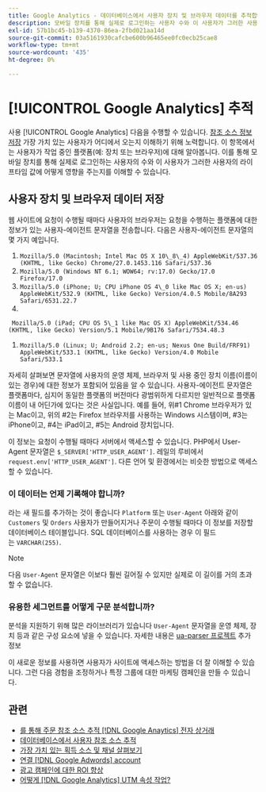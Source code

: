 ```yaml
---
title: Google Analytics - 데이터베이스에서 사용자 장치 및 브라우저 데이터를 추적합니다
description: 모바일 장치를 통해 실제로 로그인하는 사용자 수와 이 사용자가 그러한 사용자의 라이프타임 값에 어떻게 영향을 주는지를 알아봅니다.
exl-id: 57b1bc45-b139-4370-86ea-2fbd021aa14d
source-git-commit: 03a5161930cafcbe600b96465ee0fc0ecb25cae8
workflow-type: tm+mt
source-wordcount: '435'
ht-degree: 0%

---
```


# [!UICONTROL Google Analytics] 추적

사용 [!UICONTROL Google Analytics] 다음을 수행할 수 있습니다. [참조 소스 정보 저장](../analysis/google-track-user-acq.md) 가장 가치 있는 사용자가 어디에서 오는지 이해하기 위해 노력합니다. 이 항목에서는 사용자가 작업 중인 플랫폼(예: 장치 또는 브라우저)에 대해 알아봅니다. 이를 통해 모바일 장치를 통해 실제로 로그인하는 사용자의 수와 이 사용자가 그러한 사용자의 라이프타임 값에 어떻게 영향을 주는지를 이해할 수 있습니다.

## 사용자 장치 및 브라우저 데이터 저장

웹 사이트에 요청이 수행될 때마다 사용자의 브라우저는 요청을 수행하는 플랫폼에 대한 정보가 있는 사용자-에이전트 문자열을 전송합니다. 다음은 사용자-에이전트 문자열의 몇 가지 예입니다.

1. `Mozilla/5.0 (Macintosh; Intel Mac OS X 10\_8\_4) AppleWebKit/537.36 (KHTML, like Gecko) Chrome/27.0.1453.116 Safari/537.36`
1. `Mozilla/5.0 (Windows NT 6.1; WOW64; rv:17.0) Gecko/17.0 Firefox/17.0`
1. `Mozilla/5.0 (iPhone; U; CPU iPhone OS 4\_0 like Mac OS X; en-us) AppleWebKit/532.9 (KHTML, like Gecko) Version/4.0.5 Mobile/8A293 Safari/6531.22.7`
1.
` Mozilla/5.0 (iPad; CPU OS 5\_1 like Mac OS X) AppleWebKit/534.46 (KHTML, like Gecko) Version/5.1 Mobile/9B176 Safari/7534.48.3`
1. `Mozilla/5.0 (Linux; U; Android 2.2; en-us; Nexus One Build/FRF91) AppleWebKit/533.1 (KHTML, like Gecko) Version/4.0 Mobile Safari/533.1`

자세히 살펴보면 문자열에 사용자의 운영 체제, 브라우저 및 사용 중인 장치 이름(이름이 있는 경우)에 대한 정보가 포함되어 있음을 알 수 있습니다. 사용자-에이전트 문자열은 플랫폼마다, 심지어 동일한 플랫폼의 버전마다 광범위하게 다르지만 일반적으로 플랫폼 이름이 내 어딘가에 있다는 것은 사실입니다. 예를 들어, 위#1 Chrome 브라우저가 있는 Mac이고, 위의 #2는 Firefox 브라우저를 사용하는 Windows 시스템이며, #3는 iPhone이고, #4는 iPad이고, #5는 Android 장치입니다.

이 정보는 요청이 수행될 때마다 서버에서 액세스할 수 있습니다. PHP에서 User-Agent 문자열은 `$_SERVER['HTTP_USER_AGENT']`. 레일의 루비에서 `request.env['HTTP_USER_AGENT']`. 다른 언어 및 환경에서는 비슷한 방법으로 액세스할 수 있습니다.

### 이 데이터는 언제 기록해야 합니까?

라는 새 필드를 추가하는 것이 좋습니다 `Platform` 또는 `User-Agent` 아래와 같이 `Customers` 및 `Orders` 사용자가 만들어지거나 주문이 수행될 때마다 이 정보를 저장할 데이터베이스 테이블입니다. SQL 데이터베이스를 사용하는 경우 이 필드는 `VARCHAR(255)`. 

>[!NOTE]
>
>다음 `User-Agent` 문자열은 이보다 훨씬 길어질 수 있지만 실제로 이 길이를 거의 초과할 수 없습니다.

### 유용한 세그먼트를 어떻게 구문 분석합니까?

분석을 지원하기 위해 많은 라이브러리가 있습니다 `User-Agent` 문자열을 운영 체제, 장치 등과 같은 구성 요소에 넣을 수 있습니다. 자세한 내용은 [ua-parser 프로젝트](https://github.com/tobie/ua-parser) 추가 정보

이 새로운 정보를 사용하면 사용자가 사이트에 액세스하는 방법을 더 잘 이해할 수 있습니다. 그런 다음 경험을 조정하거나 특정 그룹에 대한 마케팅 캠페인을 만들 수 있습니다.

## 관련

* [를 통해 주문 참조 소스 추적 [!DNL Google Anaytics] 전자 상거래](../importing-data/integrations/google-ecommerce.md)
* [데이터베이스에서 사용자 참조 소스 추적](../analysis/google-track-user-acq.md)
* [가장 가치 있는 획득 소스 및 채널 살펴보기](../analysis/most-value-source-channel.md)
* [연결 [!DNL Google Adwords] account](../importing-data/integrations/google-adwords.md)
* [광고 캠페인에 대한 ROI 향상](../analysis/roi-ad-camp.md)
* [어떻게 [!DNL Google Analytics] UTM 속성 작업?](../analysis/utm-attributes.md)
